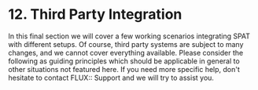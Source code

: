 # 12. Third Party Integration

In this final section we will cover a few working scenarios integrating SPAT with different setups. Of course, third party systems are subject to many changes, and we cannot cover everything available. 
Please consider the following as guiding principles which should be applicable in general to other situations not featured here. 
If you need more specific help, don't hesitate to contact FLUX:: Support and we will try to assist you.
